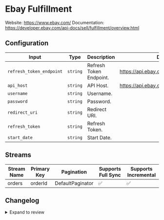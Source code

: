# Ebay Fulfillment
Website: https://www.ebay.com/
Documentation: https://developer.ebay.com/api-docs/sell/fulfillment/overview.html

## Configuration

| Input | Type | Description | Default Value |
|-------|------|-------------|---------------|
| `refresh_token_endpoint` | `string` | Refresh Token Endpoint.  | https://api.ebay.com/identity/v1/oauth2/token |
| `api_host` | `string` | API Host.  | https://api.ebay.com |
| `username` | `string` | Username.  |  |
| `password` | `string` | Password.  |  |
| `redirect_uri` | `string` | Redirect URI.  |  |
| `refresh_token` | `string` | Refresh Token.  |  |
| `start_date` | `string` | Start Date.  |  |

## Streams
| Stream Name | Primary Key | Pagination | Supports Full Sync | Supports Incremental |
|-------------|-------------|------------|---------------------|----------------------|
| orders | orderId | DefaultPaginator | ✅ |  ✅  |

## Changelog

<details>
  <summary>Expand to review</summary>

| Version          | Date              | Pull Request | Subject        |
|------------------|-------------------|--------------|----------------|
| 0.0.12 | 2025-09-09 | [65799](https://github.com/airbytehq/airbyte/pull/65799) | Update dependencies |
| 0.0.11 | 2025-08-23 | [65266](https://github.com/airbytehq/airbyte/pull/65266) | Update dependencies |
| 0.0.10 | 2025-08-09 | [64791](https://github.com/airbytehq/airbyte/pull/64791) | Update dependencies |
| 0.0.9 | 2025-08-02 | [64329](https://github.com/airbytehq/airbyte/pull/64329) | Update dependencies |
| 0.0.8 | 2025-07-26 | [63952](https://github.com/airbytehq/airbyte/pull/63952) | Update dependencies |
| 0.0.7 | 2025-07-19 | [63550](https://github.com/airbytehq/airbyte/pull/63550) | Update dependencies |
| 0.0.6 | 2025-07-12 | [62999](https://github.com/airbytehq/airbyte/pull/62999) | Update dependencies |
| 0.0.5 | 2025-07-05 | [62792](https://github.com/airbytehq/airbyte/pull/62792) | Update dependencies |
| 0.0.4 | 2025-06-28 | [62324](https://github.com/airbytehq/airbyte/pull/62324) | Update dependencies |
| 0.0.3 | 2025-06-21 | [61940](https://github.com/airbytehq/airbyte/pull/61940) | Update dependencies |
| 0.0.2 | 2025-06-14 | [61250](https://github.com/airbytehq/airbyte/pull/61250) | Update dependencies |
| 0.0.1 | 2025-05-14 | | Initial release by [@adityamohta](https://github.com/adityamohta) via Connector Builder |

</details>
